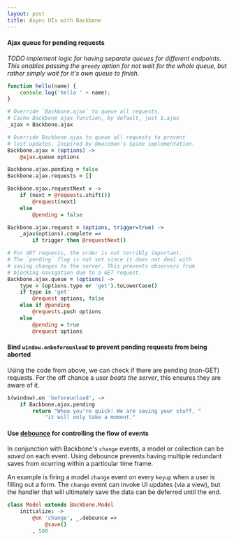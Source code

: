 ```yaml
---
layout: post
title: Async UIs with Backbone
---
```


#### Ajax queue for pending requests

_TODO implement logic for having separate queues for different endpoints. This enables passing the `greedy` option for not wait for the whole queue, but rather simply wait for it's own queue to finish._

```javascript
function hello(name) {
    console.log('hello ' + name);
}
```

```coffeescript
# Override `Backbone.ajax` to queue all requests.
# Cache Backbone ajax function, by default, just $.ajax
_ajax = Backbone.ajax

# Override Backbone.ajax to queue all requests to prevent
# lost updates. Inspired by @maccman's Spine implementation.
Backbone.ajax = (options) ->
    @ajax.queue options

Backbone.ajax.pending = false
Backbone.ajax.requests = []

Backbone.ajax.requestNext = ->
    if (next = @requests.shift())
        @request(next)
    else
        @pending = false

Backbone.ajax.request = (options, trigger=true) ->
    _ajax(options).complete =>
        if trigger then @requestNext()

# For GET requests, the order is not terribly important.
# The `pending` flag is not set since it does not deal with
# saving changes to the server. This prevents observers from
# blocking navigation due to a GET request.
Backbone.ajax.queue = (options) ->
    type = (options.type or 'get').toLowerCase()
    if type is 'get'
        @request options, false
    else if @pending
        @requests.push options
    else
        @pending = true
        @request options
```

#### Bind `window.onbeforeunload` to prevent pending requests from being aborted

Using the code from above, we can check if there are pending (non-GET) requests. For the off chance a user _beats the server_, this ensures they are aware of it.

```coffeescript
$(window).on 'beforeunload', ->
	if Backbone.ajax.pending
		return "Whoa you're quick! We are saving your stuff, "
			"it will only take a moment."
```

#### Use [debounce](http://unscriptable.com/2009/03/20/debouncing-javascript-methods/) for controlling the flow of events	

In conjunction with Backbone's `change` events, a model or collection can be _saved_ on each event. Using debounce prevents having multiple redundant saves from ocurring within a particular time frame.

An example is firing a model `change` event on every `keyup` when a user is filling out a form. The `change` event can invoke UI updates (via a view), but the handler that will ultimately save the data can be deferred until the end.

```coffeescript
class Model extends Backbone.Model
	initialize: ->
		@on 'change', _.debounce =>
			@save()
		, 500
```

